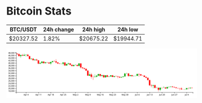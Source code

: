 # Bitcoin Stats

BTC/USDT|24h change|24h high|24h low|
|---|---|---|---|
|$20327.52|1.82%|$20675.22|$19944.71|

<img src="./chart.svg">
